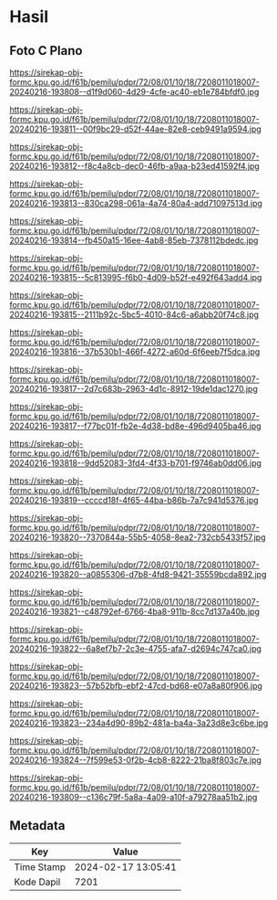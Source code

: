# Hasil

## Foto C Plano

https://sirekap-obj-formc.kpu.go.id/f61b/pemilu/pdpr/72/08/01/10/18/7208011018007-20240216-193808--d1f9d060-4d29-4cfe-ac40-eb1e784bfdf0.jpg

https://sirekap-obj-formc.kpu.go.id/f61b/pemilu/pdpr/72/08/01/10/18/7208011018007-20240216-193811--00f9bc29-d52f-44ae-82e8-ceb9491a9594.jpg

https://sirekap-obj-formc.kpu.go.id/f61b/pemilu/pdpr/72/08/01/10/18/7208011018007-20240216-193812--f8c4a8cb-dec0-46fb-a9aa-b23ed41592f4.jpg

https://sirekap-obj-formc.kpu.go.id/f61b/pemilu/pdpr/72/08/01/10/18/7208011018007-20240216-193813--830ca298-061a-4a74-80a4-add71097513d.jpg

https://sirekap-obj-formc.kpu.go.id/f61b/pemilu/pdpr/72/08/01/10/18/7208011018007-20240216-193814--fb450a15-16ee-4ab8-85eb-7378112bdedc.jpg

https://sirekap-obj-formc.kpu.go.id/f61b/pemilu/pdpr/72/08/01/10/18/7208011018007-20240216-193815--5c813995-f6b0-4d09-b52f-e492f643add4.jpg

https://sirekap-obj-formc.kpu.go.id/f61b/pemilu/pdpr/72/08/01/10/18/7208011018007-20240216-193815--2111b92c-5bc5-4010-84c6-a6abb20f74c8.jpg

https://sirekap-obj-formc.kpu.go.id/f61b/pemilu/pdpr/72/08/01/10/18/7208011018007-20240216-193816--37b530b1-466f-4272-a60d-6f6eeb7f5dca.jpg

https://sirekap-obj-formc.kpu.go.id/f61b/pemilu/pdpr/72/08/01/10/18/7208011018007-20240216-193817--2d7c683b-2963-4d1c-8912-19de1dac1270.jpg

https://sirekap-obj-formc.kpu.go.id/f61b/pemilu/pdpr/72/08/01/10/18/7208011018007-20240216-193817--f77bc01f-fb2e-4d38-bd8e-496d9405ba46.jpg

https://sirekap-obj-formc.kpu.go.id/f61b/pemilu/pdpr/72/08/01/10/18/7208011018007-20240216-193818--9dd52083-3fd4-4f33-b701-f9746ab0dd06.jpg

https://sirekap-obj-formc.kpu.go.id/f61b/pemilu/pdpr/72/08/01/10/18/7208011018007-20240216-193819--ccccd18f-4f65-44ba-b86b-7a7c941d5376.jpg

https://sirekap-obj-formc.kpu.go.id/f61b/pemilu/pdpr/72/08/01/10/18/7208011018007-20240216-193820--7370844a-55b5-4058-8ea2-732cb5433f57.jpg

https://sirekap-obj-formc.kpu.go.id/f61b/pemilu/pdpr/72/08/01/10/18/7208011018007-20240216-193820--a0855306-d7b8-4fd8-9421-35559bcda892.jpg

https://sirekap-obj-formc.kpu.go.id/f61b/pemilu/pdpr/72/08/01/10/18/7208011018007-20240216-193821--c48792ef-6766-4ba8-911b-8cc7d137a40b.jpg

https://sirekap-obj-formc.kpu.go.id/f61b/pemilu/pdpr/72/08/01/10/18/7208011018007-20240216-193822--6a8ef7b7-2c3e-4755-afa7-d2694c747ca0.jpg

https://sirekap-obj-formc.kpu.go.id/f61b/pemilu/pdpr/72/08/01/10/18/7208011018007-20240216-193823--57b52bfb-ebf2-47cd-bd68-e07a8a80f906.jpg

https://sirekap-obj-formc.kpu.go.id/f61b/pemilu/pdpr/72/08/01/10/18/7208011018007-20240216-193823--234a4d90-89b2-481a-ba4a-3a23d8e3c6be.jpg

https://sirekap-obj-formc.kpu.go.id/f61b/pemilu/pdpr/72/08/01/10/18/7208011018007-20240216-193824--7f599e53-0f2b-4cb8-8222-21ba8f803c7e.jpg

https://sirekap-obj-formc.kpu.go.id/f61b/pemilu/pdpr/72/08/01/10/18/7208011018007-20240216-193809--c136c79f-5a8a-4a09-a10f-a79278aa51b2.jpg


## Metadata

| Key        | Value               |
| ---------- | ------------------- |
| Time Stamp | 2024-02-17 13:05:41 |
| Kode Dapil | 7201                |



